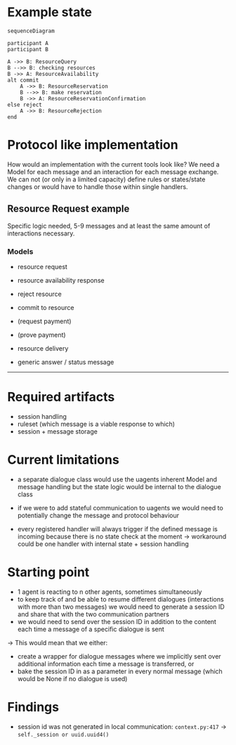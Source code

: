 # Example state
```mermaid
sequenceDiagram

participant A
participant B

A ->> B: ResourceQuery
B -->> B: checking resources
B ->> A: ResourceAvailability
alt commit
    A ->> B: ResourceReservation
    B -->> B: make reservation
    B ->> A: ResourceReservationConfirmation
else reject
    A ->> B: ResourceRejection
end
```

# Protocol like implementation
How would an implementation with the current tools look like?
We need a Model for each message and an interaction for each message exchange.
We can not (or only in a limited capacity) define rules or states/state changes or would have to handle those within single handlers.

## Resource Request example
Specific logic needed, 5-9 messages and at least the same amount of interactions necessary.
### Models
- resource request
- resource availability response
- reject resource
- commit to resource
- (request payment)
- (prove payment)
- resource delivery

- generic answer / status message

---

# Required artifacts
- session handling
- ruleset (which message is a viable response to which)
- session + message storage

# Current limitations
- a separate dialogue class would use the uagents inherent Model and message handling but the state logic would be internal to the dialogue class
- if we were to add stateful communication to uagents we would need to potentially change the message and protocol behaviour

- every registered handler will always trigger if the defined message is incoming because there is no state check at the moment
-> workaround could be one handler with internal state + session handling

# Starting point
- 1 agent is reacting to n other agents, sometimes simultaneously
- to keep track of and be able to resume different dialogues (interactions with more than two messages) we would need to generate a session ID and share that with the two communication partners
- we would need to send over the session ID in addition to the content each time a message of a specific dialogue is sent

-> This would mean that we either:
- create a wrapper for dialogue messages where we implicitly sent over additional information each time a message is transferred, or
- bake the session ID in as a parameter in every normal message (which would be None if no dialogue is used)

# Findings
- session id was not generated in local communication: `context.py:417` -> `self._session or uuid.uuid4()`